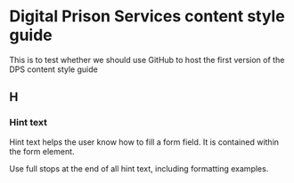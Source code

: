 # Digital Prison Services content style guide
This is to test whether we should use GitHub to host the first version of the DPS content style guide

## H
### Hint text

Hint text helps the user know how to fill a form field. It is contained within the form element.

Use full stops at the end of all hint text, including formatting examples.
